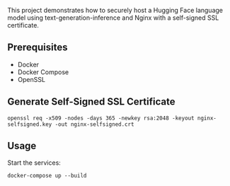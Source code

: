This project demonstrates how to securely host a Hugging Face language model using text-generation-inference and Nginx with a self-signed SSL certificate.

## Prerequisites
- Docker
- Docker Compose
- OpenSSL

## Generate Self-Signed SSL Certificate

```
openssl req -x509 -nodes -days 365 -newkey rsa:2048 -keyout nginx-selfsigned.key -out nginx-selfsigned.crt
```

## Usage
Start the services:
```
docker-compose up --build
```

